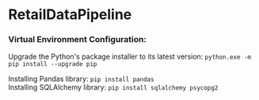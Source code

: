 # RetailDataPipeline

### Virtual Environment Configuration:

Upgrade the Python's package installer to its latest version: `python.exe -m pip install --upgrade pip`

Installing Pandas library: `pip install pandas`
<br>
Installing SQLAlchemy library: `pip install sqlalchemy psycopg2`
